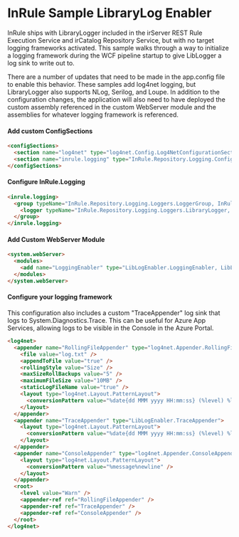 # InRule Sample LibraryLog Enabler

InRule ships with LibraryLogger included in the irServer REST Rule Execution Service and irCatalog Repository Service, but with no target logging frameworks activated.  This sample walks through a way to initialize a logging framework during the WCF pipeline startup to give LibLogger a log sink to write out to.

There are a number of updates that need to be made in the app.config file to enable this behavior.  These samples add log4net logging, but LibraryLogger also supports NLog, Serilog, and Loupe.  In addition to the configuration changes, the application will also need to have deployed the custom assembly referenced in the custom WebServer module and the assemblies for whatever logging framework is referenced.

#### Add custom ConfigSections
```HTML
<configSections>
  <section name="log4net" type="log4net.Config.Log4NetConfigurationSectionHandler,log4net" />
  <section name="inrule.logging" type="InRule.Repository.Logging.Configuration.LoggingSectionHandler, InRule.Repository"/>
</configSections>
```

#### Configure InRule.Logging
``` HTML
<inrule.logging>
  <group typeName="InRule.Repository.Logging.Loggers.LoggerGroup, InRule.Repository" level="Debug">
    <logger typeName="InRule.Repository.Logging.Loggers.LibraryLogger, InRule.Repository"/>
  </group>
</inrule.logging>
```

#### Add Custom WebServer Module
``` HTML
<system.webServer>
  <modules>
    <add name="LoggingEnabler" type="LibLogEnabler.LoggingEnabler, LibLogEnabler"/>
  </modules>
</system.webServer>
```

#### Configure your logging framework
This configuration also includes a custom "TraceAppender" log sink that logs to System.Diagnostics.Trace.  This can be useful for Azure App Services, allowing logs to be visible in the Console in the Azure Portal.
``` HTML
<log4net>
  <appender name="RollingFileAppender" type="log4net.Appender.RollingFileAppender">
    <file value="log.txt" />
    <appendToFile value="true" />
    <rollingStyle value="Size" />
    <maxSizeRollBackups value="5" />
    <maximumFileSize value="10MB" />
    <staticLogFileName value="true" />
    <layout type="log4net.Layout.PatternLayout">
      <conversionPattern value="%date{dd MMM yyyy HH:mm:ss} (%level) %logger %message%newline" />
    </layout>
  </appender>
  <appender name="TraceAppender" type="LibLogEnabler.TraceAppender">
    <layout type="log4net.Layout.PatternLayout">
      <conversionPattern value="%date{dd MMM yyyy HH:mm:ss} (%level) %logger %message%newline" />
    </layout>
  </appender>
  <appender name="ConsoleAppender" type="log4net.Appender.ConsoleAppender">
    <layout type="log4net.Layout.PatternLayout">
      <conversionPattern value="%message%newline" />
    </layout>
  </appender>
  <root>
    <level value="Warn" />
    <appender-ref ref="RollingFileAppender" />
    <appender-ref ref="TraceAppender" />
    <appender-ref ref="ConsoleAppender" />
  </root>
</log4net>
```